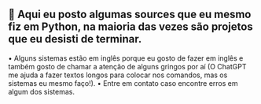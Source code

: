 ## 👋 Aqui eu posto algumas sources que eu mesmo fiz em Python, na maioria das vezes são projetos que eu desisti de terminar.

• Alguns sistemas estão em inglês porque eu gosto de fazer em inglês e também gosto de chamar a atenção de alguns gringos por aí (O ChatGPT me ajuda a fazer textos longos para colocar nos comandos, mas os sistemas eu mesmo faço!).
• Entre em contato caso encontre erros em algum dos sistemas.
